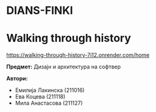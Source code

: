 
# DIANS-FINKI


# Walking through history

https://walking-through-history-7i12.onrender.com/home


**Предмет:** Дизајн и архитектура на софтвер


**Автори:**
- Емилија Лакинска (211016)
- Ева Коцева (211118)
- Мила Анастасова (211127)
